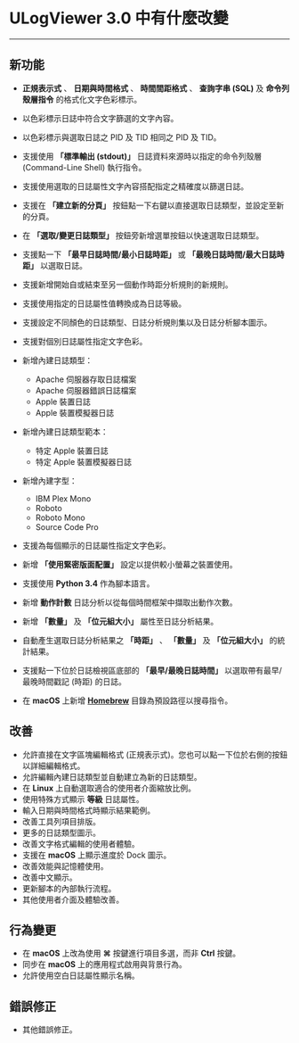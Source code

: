 ﻿# ULogViewer 3.0 中有什麼改變
 ---

## 新功能
+ **正規表示式** 、 **日期與時間格式** 、 **時間間距格式** 、 **查詢字串 (SQL)** 及 **命令列殼層指令** 的格式化文字色彩標示。
+ 以色彩標示日誌中符合文字篩選的文字內容。
+ 以色彩標示與選取日誌之 PID 及 TID 相同之 PID 及 TID。
+ 支援使用 **「標準輸出 (stdout)」** 日誌資料來源時以指定的命令列殼層 (Command-Line Shell) 執行指令。
+ 支援使用選取的日誌屬性文字內容搭配指定之精確度以篩選日誌。
+ 支援在 **「建立新的分頁」** 按鈕點一下右鍵以直接選取日誌類型，並設定至新的分頁。
+ 在 **「選取/變更日誌類型」** 按鈕旁新增選單按鈕以快速選取日誌類型。
+ 支援點一下 **「最早日誌時間/最小日誌時距」** 或 **「最晚日誌時間/最大日誌時距」** 以選取日誌。
+ 支援新增開始自或結束至另一個動作時距分析規則的新規則。
+ 支援使用指定的日誌屬性值轉換成為日誌等級。
+ 支援設定不同顏色的日誌類型、日誌分析規則集以及日誌分析腳本圖示。
+ 支援對個別日誌屬性指定文字色彩。
+ 新增內建日誌類型：
    + Apache 伺服器存取日誌檔案
    + Apache 伺服器錯誤日誌檔案
    + Apple 裝置日誌
    + Apple 裝置模擬器日誌

+ 新增內建日誌類型範本：
    + 特定 Apple 裝置日誌
    + 特定 Apple 裝置模擬器日誌

+ 新增內建字型：
    + IBM Plex Mono
    + Roboto
    + Roboto Mono
    + Source Code Pro

+ 支援為每個顯示的日誌屬性指定文字色彩。
+ 新增 **「使用緊密版面配置」** 設定以提供較小螢幕之裝置使用。
+ 支援使用 **Python 3.4** 作為腳本語言。
+ 新增 **動作計數** 日誌分析以從每個時間框架中擷取出動作次數。
+ 新增 **「數量」** 及 **「位元組大小」** 屬性至日誌分析結果。
+ 自動產生選取日誌分析結果之 **「時距」** 、 **「數量」** 及 **「位元組大小」** 的統計結果。
+ 支援點一下位於日誌檢視區底部的 **「最早/最晚日誌時間」** 以選取帶有最早/最晚時間戳記 (時距) 的日誌。
+ 在 **macOS** 上新增 [**Homebrew**](https://brew.sh/) 目錄為預設路徑以搜尋指令。

## 改善
+ 允許直接在文字區塊編輯格式 (正規表示式)。您也可以點一下位於右側的按鈕以詳細編輯格式。
+ 允許編輯內建日誌類型並自動建立為新的日誌類型。
+ 在 **Linux** 上自動選取適合的使用者介面縮放比例。
+ 使用特殊方式顯示 **等級** 日誌屬性。
+ 輸入日期與時間格式時顯示結果範例。
+ 改善工具列項目排版。
+ 更多的日誌類型圖示。
+ 改善文字格式編輯的使用者體驗。
+ 支援在 **macOS** 上顯示進度於 Dock 圖示。
+ 改善效能與記憶體使用。
+ 改善中文顯示。
+ 更新腳本的內部執行流程。
+ 其他使用者介面及體驗改善。

## 行為變更
+ 在 **macOS** 上改為使用 **⌘** 按鍵進行項目多選，而非 **Ctrl** 按鍵。
+ 同步在 **macOS** 上的應用程式啟用與背景行為。
+ 允許使用空白日誌屬性顯示名稱。

## 錯誤修正
+ 其他錯誤修正。